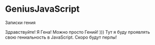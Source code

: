 # GeniusJavaScript
Записки гения 

Здравствуйте! Я Гена! Можно просто Гений! )))
Тут я буду проявлять свою гениальность в JavaScript.
Скоро будут перлы! 
